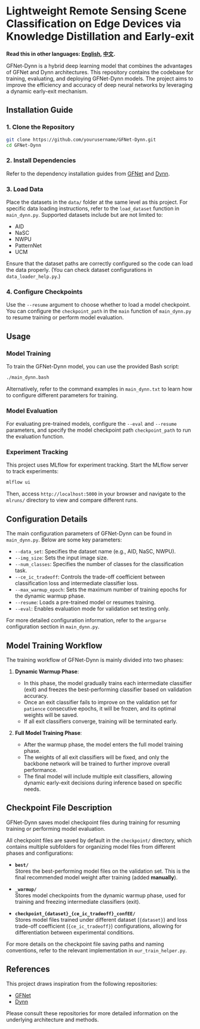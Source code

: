 # Lightweight Remote Sensing Scene Classification on Edge Devices via Knowledge Distillation and Early-exit

**Read this in other languages: [English](README.md), [中文](README_zh.md).**

GFNet-Dynn is a hybrid deep learning model that combines the advantages of GFNet and Dynn architectures. This repository contains the codebase for training, evaluating, and deploying GFNet-Dynn models. The project aims to improve the efficiency and accuracy of deep neural networks by leveraging a dynamic early-exit mechanism.

## Installation Guide

### 1. **Clone the Repository**

```bash
git clone https://github.com/yourusername/GFNet-Dynn.git
cd GFNet-Dynn
```

### 2. **Install Dependencies**

Refer to the dependency installation guides from [GFNet](https://github.com/raoyongming/GFNet) and [Dynn](https://github.com/networkslab/dynn).

### 3. **Load Data**

Place the datasets in the `data/` folder at the same level as this project. For specific data loading instructions, refer to the `load_dataset` function in `main_dynn.py`.
Supported datasets include but are not limited to:
- AID
- NaSC
- NWPU
- PatternNet
- UCM

Ensure that the dataset paths are correctly configured so the code can load the data properly. (You can check dataset configurations in `data_loader_help.py`.)

### 4. **Configure Checkpoints**

Use the `--resume` argument to choose whether to load a model checkpoint. You can configure the `checkpoint_path` in the `main` function of `main_dynn.py` to resume training or perform model evaluation.

## Usage

### Model Training

To train the GFNet-Dynn model, you can use the provided Bash script:

```bash
./main_dynn.bash
```

Alternatively, refer to the command examples in `main_dynn.txt` to learn how to configure different parameters for training.

### Model Evaluation

For evaluating pre-trained models, configure the `--eval` and `--resume` parameters, and specify the model checkpoint path `checkpoint_path` to run the evaluation function.

### Experiment Tracking

This project uses MLflow for experiment tracking. Start the MLflow server to track experiments:

```bash
mlflow ui
```

Then, access `http://localhost:5000` in your browser and navigate to the `mlruns/` directory to view and compare different runs.

## Configuration Details

The main configuration parameters of GFNet-Dynn can be found in `main_dynn.py`. Below are some key parameters:

- `--data_set`: Specifies the dataset name (e.g., AID, NaSC, NWPU).
- `--img_size`: Sets the input image size.
- `--num_classes`: Specifies the number of classes for the classification task.
- `--ce_ic_tradeoff`: Controls the trade-off coefficient between classification loss and intermediate classifier loss.
- `--max_warmup_epoch`: Sets the maximum number of training epochs for the dynamic warmup phase.
- `--resume`: Loads a pre-trained model or resumes training.
- `--eval`: Enables evaluation mode for validation set testing only.

For more detailed configuration information, refer to the `argparse` configuration section in `main_dynn.py`.

## Model Training Workflow

The training workflow of GFNet-Dynn is mainly divided into two phases:

1. **Dynamic Warmup Phase**:
   - In this phase, the model gradually trains each intermediate classifier (exit) and freezes the best-performing classifier based on validation accuracy.
   - Once an exit classifier fails to improve on the validation set for `patience` consecutive epochs, it will be frozen, and its optimal weights will be saved.
   - If all exit classifiers converge, training will be terminated early.

2. **Full Model Training Phase**:
   - After the warmup phase, the model enters the full model training phase.
   - The weights of all exit classifiers will be fixed, and only the backbone network will be trained to further improve overall performance.
   - The final model will include multiple exit classifiers, allowing dynamic early-exit decisions during inference based on specific needs.

## Checkpoint File Description

GFNet-Dynn saves model checkpoint files during training for resuming training or performing model evaluation.

All checkpoint files are saved by default in the `checkpoint/` directory, which contains multiple subfolders for organizing model files from different phases and configurations:

- **`best/`**  
  Stores the best-performing model files on the validation set. This is the final recommended model weight after training (added **manually**).

- **`_warmup/`**  
  Stores model checkpoints from the dynamic warmup phase, used for training and freezing intermediate classifiers (exit).

- **`checkpoint_{dataset}_{ce_ic_tradeoff}_confEE/`**  
  Stores model files trained under different dataset (`{dataset}`) and loss trade-off coefficient (`{ce_ic_tradeoff}`) configurations, allowing for differentiation between experimental conditions.

For more details on the checkpoint file saving paths and naming conventions, refer to the relevant implementation in `our_train_helper.py`.

## References

This project draws inspiration from the following repositories:

- [GFNet](https://github.com/raoyongming/GFNet)
- [Dynn](https://github.com/networkslab/dynn)

Please consult these repositories for more detailed information on the underlying architecture and methods.
